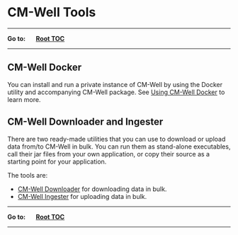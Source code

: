 # CM-Well Tools #

----

**Go to:** &nbsp;&nbsp;&nbsp;&nbsp; [**Root TOC**](CM-Well.RootTOC.md) 

----

## CM-Well Docker ##

You can install and run a private instance of CM-Well by using the Docker utility and accompanying CM-Well package. See [Using CM-Well Docker](Tools.UsingCM-WellDocker.md) to learn more.

## CM-Well Downloader and Ingester ##

There are two ready-made utilities that you can use to download or upload data from/to CM-Well in bulk. You can run them as stand-alone executables, call their jar files from your own application, or copy their source as a starting point for your application.

The tools are:

* [CM-Well Downloader](Tools.UsingTheCM-WellDownloader.md) for downloading data in bulk. 
* [CM-Well Ingester](Tools.UsingTheCM-WellIngester.md) for uploading data in bulk. 

----

**Go to:** &nbsp;&nbsp;&nbsp;&nbsp; [**Root TOC**](CM-Well.RootTOC.md) 

----